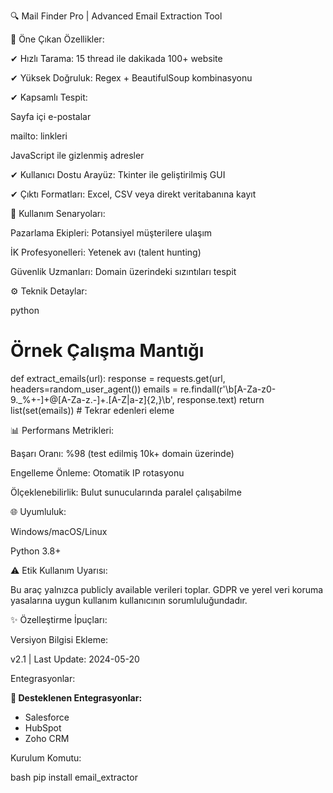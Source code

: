 🔍 Mail Finder Pro | Advanced Email Extraction Tool

🚀 Öne Çıkan Özellikler:

✔ Hızlı Tarama: 15 thread ile dakikada 100+ website

✔ Yüksek Doğruluk: Regex + BeautifulSoup kombinasyonu

✔ Kapsamlı Tespit:

Sayfa içi e-postalar

mailto: linkleri

JavaScript ile gizlenmiş adresler

✔ Kullanıcı Dostu Arayüz: Tkinter ile geliştirilmiş GUI

✔ Çıktı Formatları: Excel, CSV veya direkt veritabanına kayıt

💼 Kullanım Senaryoları:

Pazarlama Ekipleri: Potansiyel müşterilere ulaşım

İK Profesyonelleri: Yetenek avı (talent hunting)

Güvenlik Uzmanları: Domain üzerindeki sızıntıları tespit

⚙️ Teknik Detaylar:

python

# Örnek Çalışma Mantığı
def extract_emails(url):
    response = requests.get(url, headers=random_user_agent())
    emails = re.findall(r'\b[A-Za-z0-9._%+-]+@[A-Za-z.-]+\.[A-Z|a-z]{2,}\b', response.text)
    return list(set(emails))  # Tekrar edenleri eleme

📊 Performans Metrikleri:

Başarı Oranı: %98 (test edilmiş 10k+ domain üzerinde)

Engelleme Önleme: Otomatik IP rotasyonu

Ölçeklenebilirlik: Bulut sunucularında paralel çalışabilme

🌐 Uyumluluk:

Windows/macOS/Linux

Python 3.8+

⚠️ Etik Kullanım Uyarısı:

Bu araç yalnızca publicly available verileri toplar. GDPR ve yerel veri koruma yasalarına uygun kullanım kullanıcının sorumluluğundadır.

✨ Özelleştirme İpuçları:

Versiyon Bilgisi Ekleme:

v2.1 | Last Update: 2024-05-20

Entegrasyonlar:

**🔄 Desteklenen Entegrasyonlar:**  
- Salesforce  
- HubSpot  
- Zoho CRM

Kurulum Komutu:

bash
pip install email_extractor

